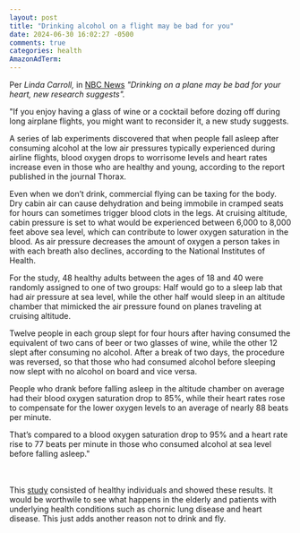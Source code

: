 ```yaml
---
layout: post
title: "Drinking alcohol on a flight may be bad for you"
date: 2024-06-30 16:02:27 -0500
comments: true
categories: health
AmazonAdTerm:
---
```

Per *Linda Carroll,* in [NBC News](https://www.nbcnews.com/health/heart-health/drinking-alcohol-flight-safety-heart-rcna155156) *"Drinking on a plane may be bad for your heart, new research suggests".*

>
"If you enjoy having a glass of wine or a cocktail before dozing off during long airplane flights, you might want to reconsider it, a new study suggests.
>
A series of lab experiments discovered that when people fall asleep after consuming alcohol at the low air pressures typically experienced during airline flights, blood oxygen drops to worrisome levels and heart rates increase even in those who are healthy and young, according to the report published in the journal Thorax.
>
Even when we don’t drink, commercial flying can be taxing for the body. Dry cabin air can cause dehydration and being immobile in cramped seats for hours can sometimes trigger blood clots in the legs. At cruising altitude, cabin pressure is set to what would be experienced between 6,000 to 8,000 feet above sea level, which can contribute to lower oxygen saturation in the blood. As air pressure decreases the amount of oxygen a person takes in with each breath also declines, according to the National Institutes of Health.
>
For the study, 48 healthy adults between the ages of 18 and 40 were randomly assigned to one of two groups: Half would go to a sleep lab that had air pressure at sea level, while the other half would sleep in an altitude chamber that mimicked the air pressure found on planes traveling at cruising altitude.
>
Twelve people in each group slept for four hours after having consumed the equivalent of two cans of beer or two glasses of wine, while the other 12 slept after consuming no alcohol. After a break of two days, the procedure was reversed, so that those who had consumed alcohol before sleeping now slept with no alcohol on board and vice versa.
>
People who drank before falling asleep in the altitude chamber on average had their blood oxygen saturation drop to 85%, while their heart rates rose to compensate for the lower oxygen levels to an average of nearly 88 beats per minute.
>
That’s compared to a blood oxygen saturation drop to 95% and a heart rate rise to 77 beats per minute in those who consumed alcohol at sea level before falling asleep."

<br><br>
This [study](https://thorax.bmj.com/content/early/2024/05/03/thorax-2023-220998) consisted of healthy individuals and showed these results. It would be worthwile to see what happens in the elderly and patients with underlying health conditions such as chornic lung disease and heart disease. This just adds another reason not to drink and fly.
